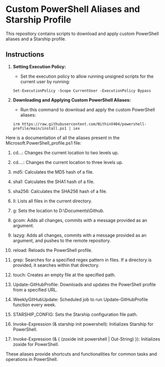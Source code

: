 # Custom PowerShell Aliases and Starship Profile

This repository contains scripts to download and apply custom PowerShell aliases and a Starship profile.

## Instructions

1. **Setting Execution Policy:**
   - Set the execution policy to allow running unsigned scripts for the current user by running:
    ```
    Set-ExecutionPolicy -Scope CurrentUser -ExecutionPolicy Bypass
    ```

2. **Downloading and Applying Custom PowerShell Aliases:**
    - Run this command to download and apply the custom PowerShell aliases:
    ```
    irm https://raw.githubusercontent.com/NithinV404/powershell-profile/main/install.ps1 | iex
    ```
Here is a documentation of all the aliases present in the Microsoft.PowerShell_profile.ps1 file:

1. cd...: Changes the current location to two levels up.

2. cd....: Changes the current location to three levels up.

3. md5: Calculates the MD5 hash of a file.

4. sha1: Calculates the SHA1 hash of a file.

5. sha256: Calculates the SHA256 hash of a file.

6. ll: Lists all files in the current directory.

7. g: Sets the location to D:\Documents\Github.

8. gcom: Adds all changes, commits with a message provided as an argument.

9. lazyg: Adds all changes, commits with a message provided as an argument, and pushes to the remote repository.

10. reload: Reloads the PowerShell profile.

11. grep: Searches for a specified regex pattern in files. If a directory is provided, it searches within that directory.

12. touch: Creates an empty file at the specified path.

13. Update-GitHubProfile: Downloads and updates the PowerShell profile from a specified URL.

14. WeeklyGitHubUpdate: Scheduled job to run Update-GitHubProfile function every week.

15. STARSHIP_CONFIG: Sets the Starship configuration file path.

16. Invoke-Expression (& starship init powershell): Initializes Starship for PowerShell.

17. Invoke-Expression (& { (zoxide init powershell | Out-String) }): Initializes zoxide for PowerShell.

These aliases provide shortcuts and functionalities for common tasks and operations in PowerShell.